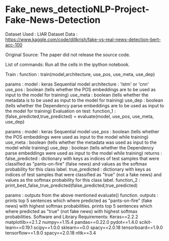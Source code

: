 
# Fake_news_detectioNLP-Project-Fake-News-Detection

Dataset Used : LIAR Dataset
Data : https://www.kaggle.com/code/dillkrish/fake-vs-real-news-detection-bert-acc-100

Original Source:
The paper did not release the source code.

List of commands:
Run all the cells in the ipython notebook.

Train :
function : train(model,architecture, use_pos, use_meta, use_dep)

params :
model : keras Sequential model
architecture : 'lstm' or 'cnn'
use_pos : boolean (tells whether the POS embeddings are to be used as input to the model for training)
use_meta : boolean (tells whether the metadata is to be used as input to the model for training)
use_dep : boolean (tells whether the Dependency parse embeddings are to be used as input to the model for training)
Evaluation on test:
function_1 : (false_predicted,true_predicted) = evaluate(model, use_pos, use_meta, use_dep)

params :
model : keras Sequential model
use_pos : boolean (tells whether the POS embeddings were used as input to the model while training)
use_meta : boolean (tells whether the metadata was used as input to the model while training)
use_dep : boolean (tells whether the Dependency parse embeddings were used as input to the model while training)
returns :
false_predicted : dictionary with keys as indices of test samples that were classified as "pants-on-fire" (false news) and values as the softmax probability for this class label.
true_predicted : dictionary with keys as indices of test samples that were classified as "true" (not a fake news) and values as the softmax probability for this class label.
function_2 : print_best_false_true_predicted(false_predicted,true_predicted)

params :
outputs from the above mentioned evaluate() function.
outputs :
prints top 5 sentences which where predicted as "pants-on-fire" (fake news) with highest softmax probabilities.
prints top 5 sentences which where predicted as "true" (not fake news) with highest softmax probabilities.
Software and Library Requirements:
Keras==2.2.2
matplotlib==2.1.2
numpy==1.15.4
pandas==0.22.0
pydot==1.4.0
scikit-learn==0.19.1
scipy==1.0.0
sklearn==0.0
spacy==2.0.18
tensorboard==1.9.0
tensorflow==1.9.0
spacy==2.0.18
nltk==3.4
